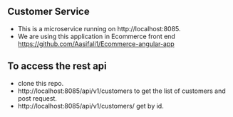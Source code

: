 ## Customer Service

* This is a microservice running on http://localhost:8085.
* We are using this application in Ecommerce front end https://github.com/Aasifali1/Ecommerce-angular-app 

## To access the rest api
* clone this repo.
* http://localhost:8085/api/v1/customers to get the list of customers and post request.
* http://localhost:8085/api/v1/customers/<ID> get by id.